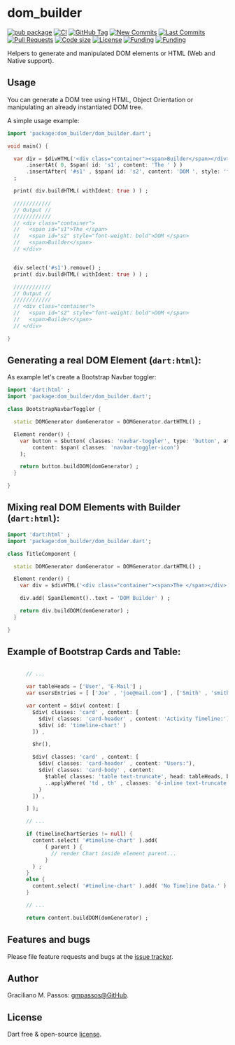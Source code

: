 # dom_builder

[![pub package](https://img.shields.io/pub/v/dom_builder.svg?logo=dart&logoColor=00b9fc)](https://pub.dartlang.org/packages/dom_builder)
[![CI](https://img.shields.io/github/workflow/status/gmpassos/dom_builder/Dart%20CI/master?logo=github-actions&logoColor=white)](https://github.com/gmpassos/dom_builder/actions)
[![GitHub Tag](https://img.shields.io/github/v/tag/gmpassos/dom_builder?logo=git&logoColor=white)](https://github.com/gmpassos/dom_builder/releases)
[![New Commits](https://img.shields.io/github/commits-since/gmpassos/dom_builder/latest?logo=git&logoColor=white)](https://github.com/gmpassos/dom_builder/network)
[![Last Commits](https://img.shields.io/github/last-commit/gmpassos/dom_builder?logo=git&logoColor=white)](https://github.com/gmpassos/dom_builder/commits/master)
[![Pull Requests](https://img.shields.io/github/issues-pr/gmpassos/dom_builder?logo=github&logoColor=white)](https://github.com/gmpassos/dom_builder/pulls)
[![Code size](https://img.shields.io/github/languages/code-size/gmpassos/dom_builder?logo=github&logoColor=white)](https://github.com/gmpassos/dom_builder)
[![License](https://img.shields.io/github/license/gmpassos/dom_builder?logo=open-source-initiative&logoColor=green)](https://github.com/gmpassos/dom_builder/blob/master/LICENSE)
[![Funding](https://img.shields.io/badge/Donate-yellow?labelColor=666666&style=plastic&logo=liberapay)](https://liberapay.com/gmpassos/donate)
[![Funding](https://img.shields.io/liberapay/patrons/gmpassos.svg?logo=liberapay)](https://liberapay.com/gmpassos/donate)


Helpers to generate and manipulated DOM elements or HTML (Web and Native support).

## Usage

You can generate a DOM tree using HTML, Object Orientation or manipulating an already instantiated DOM tree.

A simple usage example:

```dart
import 'package:dom_builder/dom_builder.dart';

void main() {

  var div = $divHTML('<div class="container"><span>Builder</span></div>')
      .insertAt( 0, $span( id: 's1', content: 'The ' ) )
      .insertAfter( '#s1' , $span( id: 's2', content: 'DOM ', style: 'font-weight: bold' ) )
  ;

  print( div.buildHTML( withIdent: true ) ) ;

  ////////////
  // Output //
  ////////////
  // <div class="container">
  //   <span id="s1">The </span>
  //   <span id="s2" style="font-weight: bold">DOM </span>
  //   <span>Builder</span>
  // </div>


  div.select('#s1').remove() ;
  print( div.buildHTML( withIdent: true ) ) ;

  ////////////
  // Output //
  ////////////
  // <div class="container">
  //   <span id="s2" style="font-weight: bold">DOM </span>
  //   <span>Builder</span>
  // </div>

}

```

## Generating a real DOM Element (`dart:html`):

As example let's create a Bootstrap Navbar toggler:

```dart
import 'dart:html' ;
import 'package:dom_builder/dom_builder.dart';

class BootstrapNavbarToggler {

  static DOMGenerator domGenerator = DOMGenerator.dartHTML() ;

  Element render() {
    var button = $button( classes: 'navbar-toggler', type: 'button', attributes: {'data-toggle': "collapse", 'data-target': "#navbarCollapse", 'aria-controls': "navbarCollapse", 'aria-expanded':"false", 'aria-label':"Toggle navigation"} ,
        content: $span( classes: 'navbar-toggler-icon')
    );

    return button.buildDOM(domGenerator) ;
  }

}

```

## Mixing real DOM Elements with Builder (`dart:html`):

```dart
import 'dart:html' ;
import 'package:dom_builder/dom_builder.dart';

class TitleComponent {

  static DOMGenerator domGenerator = DOMGenerator.dartHTML() ;

  Element render() {
    var div = $divHTML('<div class="container"><span>The </span></div>') ;

    div.add( SpanElement()..text = 'DOM Builder' ) ;

    return div.buildDOM(domGenerator) ;
  }

}

```

## Example of Bootstrap Cards and Table:

```dart

      // ...

      var tableHeads = ['User', 'E-Mail'] ;
      var usersEntries = [ ['Joe' , 'joe@mail.com'] , ['Smith' , 'smith@mail.com'] ] ;

      var content = $div( content: [
        $div( classes: 'card' , content: [
          $div( classes: 'card-header' , content: 'Activity Timeline:') ,
          $div( id: 'timeline-chart' )
        ]) ,

        $hr(),

        $div( classes: 'card' , content: [
          $div( classes: 'card-header' , content: "Users:"),
          $div( classes: 'card-body' , content:
            $table( classes: 'table text-truncate', head: tableHeads, body: usersEntries)
            ..applyWhere( 'td , th' , classes: 'd-inline text-truncate' , style: 'max-width: 50vw')
          )
        ]) ,

      ] );

      // ...

      if (timelineChartSeries != null) {
        content.select( '#timeline-chart' ).add(
            ( parent ) {
              // render Chart inside element parent...
            }
        ) ;
      }
      else {
        content.select( '#timeline-chart' ).add( 'No Timeline Data.' ) ;
      }

      // ...

      return content.buildDOM(domGenerator) ;
```


## Features and bugs

Please file feature requests and bugs at the [issue tracker][tracker].

[tracker]: https://github.com/gmpassos/dom_builder/issues

## Author

Graciliano M. Passos: [gmpassos@GitHub][github].

[github]: https://github.com/gmpassos

## License

Dart free & open-source [license](https://github.com/dart-lang/stagehand/blob/master/LICENSE).
